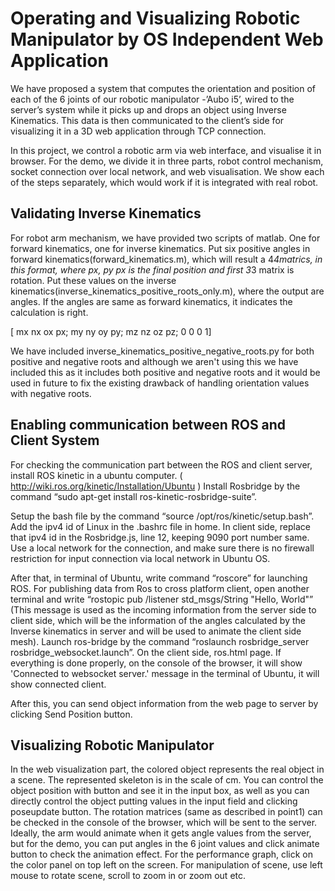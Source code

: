# Operating and Visualizing Robotic Manipulator by OS Independent Web Application

We have proposed a system that computes the orientation and position of each of the 6 joints of our robotic manipulator -’Aubo i5’, wired to the server’s system while it picks up and drops an object using Inverse Kinematics. This data is then communicated to the client’s side for visualizing it in a 3D web application through TCP connection.


In this project, we control a robotic arm via web interface, and visualise it in browser. For the
demo, we divide it in three parts, robot control mechanism, socket connection over local
network, and web visualisation. We show each of the steps separately, which would work if it is
integrated with real robot.



## Validating Inverse Kinematics 
For robot arm mechanism, we have provided two scripts of matlab. One for forward
kinematics, one for inverse kinematics. Put six positive angles in forward
kinematics(forward_kinematics.m), which will result a 4*4matrics, in this format, where
px, py px is the final position and first 3*3 matrix is rotation. Put these values on the
inverse kinematics(inverse_kinematics_positive_roots_only.m), where the output are
angles. If the angles are same as forward kinematics, it indicates the calculation is right.

  [ mx nx ox px;
    my ny oy py;
    mz nz oz pz;
    0 0 0 1]
    
We have included inverse_kinematics_positive_negative_roots.py for both positive
and negative roots and although we aren't using this we have included this as it
includes both positive and negative roots and it would be used in future to fix the
existing drawback of handling orientation values with negative roots.



## Enabling communication between ROS and Client System
For checking the communication part between the ROS and client server, install ROS
kinetic in a ubuntu computer. ( http://wiki.ros.org/kinetic/Installation/Ubuntu ) 
Install Rosbridge by the command “sudo apt-get install ros-kinetic-rosbridge-suite”. 


Setup the bash file by the command “source /opt/ros/kinetic/setup.bash”. Add the ipv4 id of Linux
in the .bashrc file in home. In client side, replace that ipv4 id in the Rosbridge.js, line 12,
keeping 9090 port number same. Use a local network for the connection, and make sure
there is no firewall restriction for input connection via local network in Ubuntu OS. 


After that, in terminal of Ubuntu, write command “roscore” for launching ROS. For publishing
data from Ros to cross platform client, open another terminal and write “rostopic pub
/listener std_msgs/String "Hello, World"” (This message is used as the incoming
information from the server side to client side, which will be the information of the angles
calculated by the Inverse kinematics in server and will be used to animate the client side
mesh). Launch ros-bridge by the command “roslaunch rosbridge_server
rosbridge_websocket.launch”. On the client side, ros.html page. If everything is done
properly, on the console of the browser, it will show 'Connected to websocket server.'
message in the terminal of Ubuntu, it will show connected client. 


After this, you can send object information from the web page to server by clicking Send Position button.



## Visualizing Robotic Manipulator
In the web visualization part, the colored object represents the real object in a scene. The
represented skeleton is in the scale of cm. You can control the object position with button and
see it in the input box, as well as you can directly control the object putting values in the input
field and clicking poseupdate button. The rotation matrices (same as described in point1) can
be checked in the console of the browser, which will be sent to the server. Ideally, the arm
would animate when it gets angle values from the server, but for the demo, you can put angles
in the 6 joint values and click animate button to check the animation effect. For the performance graph,
click on the color panel on top left on the screen. For manipulation of scene, use left mouse to
rotate scene, scroll to zoom in or zoom out etc.

